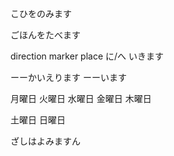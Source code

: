

こひをのみます

ごほんをたべます

direction marker
place に/へ いきます

ーーかいえります
ーーいます

月曜日
火曜日
水曜日
金曜日
木曜日

土曜日
日曜日


ざしはよみますん




